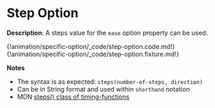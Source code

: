 # Step Option

__Description__: A steps value for the `ease` option property can be used.

{!animation/specific-option/_code/step-option.code.md!}
{!animation/specific-option/_code/step-option.fixture.md!}

__Notes__

+ The syntax is as expected: `steps(number-of-steps, direction)`
+ Can be in String format and used within `shorthand` notation
+ <span class="mdn-tag">MDN</span> [steps() class of timing-functions](https://developer.mozilla.org/en-US/docs/Web/CSS/timing-function#The_steps()_class_of_timing-functions)

<div class="cf"></div>
<div class="end"></div>

